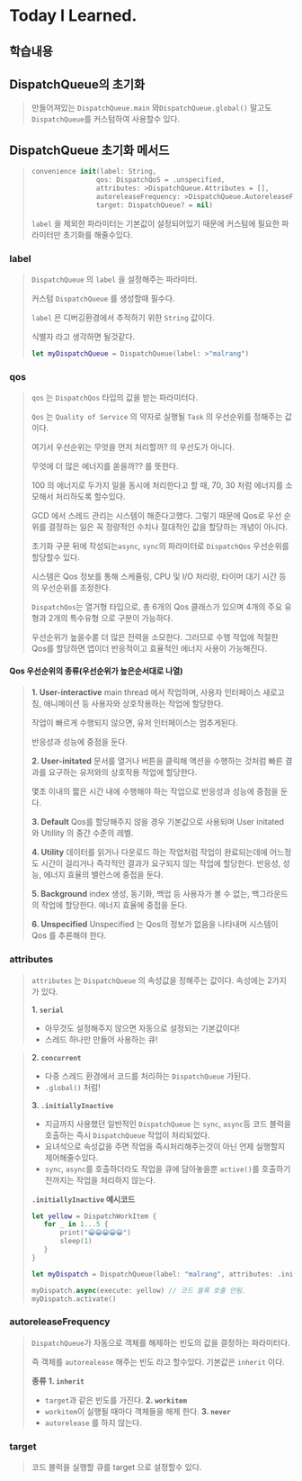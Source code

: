 # Today I Learned.

## 학습내용
## DispatchQueue의 초기화

>만들어져있는 `DispatchQueue.main` 와`DispatchQueue.global()` 말고도 `DispatchQueue`를 커스텀하여 사용할수 있다.

## DispatchQueue 초기화 메서드
>```swift
>convenience init(label: String,
>                 qos: DispatchQoS = .unspecified,
>                 attributes: >DispatchQueue.Attributes = [],
>                 autoreleaseFrequency: >DispatchQueue.AutoreleaseFrequency = .inherit,
>                 target: DispatchQueue? = nil)
>```
> `label` 을 제외한 파라미터는 기본값이 설정되어있기 때문에 커스텀에 필요한 파라미터만 초기화를 해줄수있다.

### label
>`DispatchQueue` 의 `label` 을 설정해주는 파라미터.
>
>커스텀 `DispatchQueue` 를 생성할때 필수다.
>
>`label` 은 디버깅환경에서 추적하기 위한 `String` 값이다.
>
>식별자 라고 생각하면 될것같다.
>```swift
>let myDispatchQueue = DispatchQueue(label: >"malrang")
>```

### qos
>`qos` 는 `DispatchQos` 타입의 값을 받는 파라미터다.
>
>`Qos` 는 `Quality of Service` 의 약자로 실행될 `Task` 의 우선순위를 정해주는 값이다.
>
>여기서 우선순위는 무엇을 먼저 처리할까? 의 우선도가 아니다.
>
>무엇에 더 많은 에너지를 쏟을까?? 를 뜻한다.
>
>100 의 에너지로 두가지 일을 동시에 처리한다고 할 때, 70, 30 처럼 에너지를 소모해서 처리하도록 할수있다.
>
>GCD 에서 스레드 관리는 시스템이 해준다고했다. 그렇기 때문에 Qos로 우선 순위를 결정하는 일은 꼭 정량적인 수치나 절대적인 값을 할당하는 개념이 아니다.
>
>초기화 구문 뒤에 작성되는`async`, `sync`의 파라미터로 `DispatchQos` 우선순위를 할당할수 있다.
>
>시스템은 Qos 정보를 통해 스케쥴링, CPU 및 I/O 처리량, 타이머 대기 시간 등의 우선순위를 조정한다.
>
>`DispatchQos`는 열거형 타입으로, 총 6개의 Qos 클래스가 있으며 4개의 주요 유형과 2개의 특수유형 으로 구분이 가능하다.
>
>우선순위가 높을수롣 더 많은 전력을 소모한다.
>그러므로 수행 작업에 적절한 Qos를 할당하면 앱이더 반응적이고 효율적인 에너지 사용이 가능해진다.
>
#### Qos 우선순위의 종류(우선순위가 높은순서대로 나열)
>**1. User-interactive**
>main thread 에서 작업하며, 사용자 인터페이스 새로고침, 애니메이션 등 사용자와 상호작용하는 작업에 할당한다.
>
>작업이 빠르게 수행되지 않으면, 유저 인터페이스는 멈추게된다.
>
>반응성과 성능에 중점을 둔다.
>
>**2. User-initated**
>문서를 열거나 버튼을 클릭해 액션을 수행하는 것처럼 빠른 결과를 요구하는 유저와의 상호작용 작업에 할당한다.
>
>몇초 이내의 짧은 시간 내에 수행해야 하는 작업으로 반응성과 성능에 중점을 둔다.
>
>**3. Default**
>Qos를 할당해주지 않을 경우 기본값으로 사용되며 User initated 와 Utillity 의 중간 수준의 레벨.
>
>**4. Utility**
>데이터를 읽거나 다운로드 하는 작업처럼 작업이 완료되는데에 어느정도 시간이  걸리거나 즉각적인 결과가 요구되지 않는 작업에 할당한다.
>반응성, 성능, 에너지 효율의 밸런스에 중접을 둔다.
>
>**5. Background**
>index 생성, 동기화, 백업 등 사용자가 볼 수 없는, 백그라운드의 작업에 할당한다.
>에너지 효율에 중접을 둔다.
>
>**6. Unspecified**
>Unspecified 는 Qos의 정보가 없음을 나타내며 시스템이 Qos 를 추론해야 한다.

### attributes
>`attributes` 는 `DispatchQueue` 의 속성값을 정해주는 값이다.
> 속성에는 2가지가 있다.
>
> **1. `serial`**
>    - 아무것도 설정해주지 않으면 자동으로 설정되는 기본값이다!
>    - 스레드 하나만 만들어 사용하는 큐! 

> **2. `concurrent`**
>    - 다중 스레드 환경에서 코드를 처리하는 `DispatchQueue` 가된다.
>    - `.global()` 처럼!
>
> **3. `.initiallyInactive`**
>    - 지금까지 사용했던 일반적인 `DispatchQueue` 는 `sync`, `async`등 코드 블럭을 호출하는 즉시 `DispatchQueue` 작업이 처리되었다.
>    - 요녀석으로 속성값을 주면 작업을 즉시처리해주는것이 아닌 언제 실행할지 제어해줄수있다.
>    - `sync`, `async`를 호출하더라도 작업을 큐에 담아놓을뿐 `active()`를 호출하기 전까지는 작업을 처리하지 않는다.
>    
>**`.initiallyInactive` 예시코드**
>```swift
>let yellow = DispatchWorkItem {
>    for _ in 1...5 {
>        print("😀😀😀😀😀")
>        sleep(1)
>    }
>}
>
>let myDispatch = DispatchQueue(label: "malrang", attributes: .initiallyInactive)
>
>myDispatch.async(execute: yellow) // 코드 블록 호출 안됨.
>myDispatch.activate()
>```

### autoreleaseFrequency
>`DispatchQueue`가 자동으로 객체를 해제하는 빈도의 값을 결정하는 파라미터다.
>
>즉 객체를 `autorealease` 해주는 빈도 라고 할수있다.
>기본값은 `inherit` 이다.
>
>**종류**
>**1. `inherit`**
>   - `target`과 같은 빈도를 가진다.
>**2. `workitem`**
>   - `workitem`이 실행될 때마다 객체들을 해제 한다.
>**3. `never`**
>   - `autorelease` 를 하지 않는다.

### target
>코드 블럭을 실행할 큐를 target 으로 설정할수 있다.


